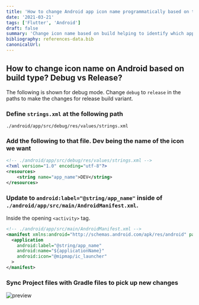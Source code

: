 ```yaml
---
title: 'How to change Android app icon name programmatically based on the build type?'
date: '2021-03-21'
tags: ['Flutter', 'Android']
draft: false
summary: 'Change icon name based on build helping to identify which app is installed on our device quick & easy.'
bibliography: references-data.bib
canonicalUrl:
---
```


## How to change icon name on Android based on build type? Debug vs Release?

The following is shown for debug mode. Change `debug` to `release` in the paths
to make the changes for release build variant.

### Define `strings.xml` at the following path

`./android/app/src/debug/res/values/strings.xml`

### Add the following to that file. Dev being the name of the icon we want

```xml
<!-- ./android/app/src/debug/res/values/strings.xml -->
<?xml version="1.0" encoding="utf-8"?>
<resources>
    <string name="app_name">DEV</string>
</resources>
```

### Update to `android:label="@string/app_name"` inside of `./android/app/src/main/AndroidManifest.xml`.

Inside the opening `<activity>` tag.

```xml
<!-- ./android/app/src/main/AndroidManifest.xml -->
<manifest xmlns:android="http://schemas.android.com/apk/res/android" package="com.example.rse">
  <application
    android:label="@string/app_name"
    android:name="${applicationName}"
    android:icon="@mipmap/ic_launcher"
  >
</manifest>
```

### Sync Project files with Gradle files to pick up new changes

![preview](https://i.imgur.com/TDP3Kwm.png)

